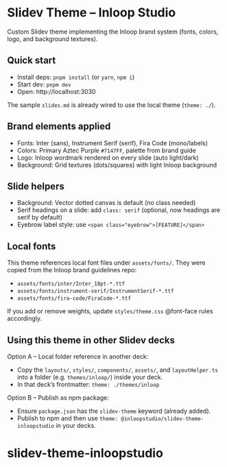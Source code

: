 # Slidev Theme – Inloop Studio

Custom Slidev theme implementing the Inloop brand system (fonts, colors, logo, and background textures).

## Quick start

- Install deps: `pnpm install` (or `yarn`, `npm i`)
- Start dev: `pnpm dev`
- Open: http://localhost:3030

The sample `slides.md` is already wired to use the local theme (`theme: ./`).

## Brand elements applied

- Fonts: Inter (sans), Instrument Serif (serif), Fira Code (mono/labels)
- Colors: Primary Aztec Purple `#7147FF`, palette from brand guide
- Logo: Inloop wordmark rendered on every slide (auto light/dark)
- Background: Grid textures (dots/squares) with light Inloop background

## Slide helpers

- Background: Vector dotted canvas is default (no class needed)
- Serif headings on a slide: add `class: serif` (optional, now headings are serif by default)
- Eyebrow label style: use `<span class="eyebrow">[FEATURE]</span>`

## Local fonts

This theme references local font files under `assets/fonts/`.
They were copied from the Inloop brand guidelines repo:

- `assets/fonts/inter/Inter_18pt-*.ttf`
- `assets/fonts/instrument-serif/InstrumentSerif-*.ttf`
- `assets/fonts/fira-code/FiraCode-*.ttf`

If you add or remove weights, update `styles/theme.css` @font-face rules accordingly.

## Using this theme in other Slidev decks

Option A – Local folder reference in another deck:

- Copy the `layouts/`, `styles/`, `components/`, `assets/`, and `layoutHelper.ts` into a folder (e.g. `themes/inloop/`) inside your deck.
- In that deck’s frontmatter: `theme: ./themes/inloop`

Option B – Publish as npm package:

- Ensure `package.json` has the `slidev-theme` keyword (already added).
- Publish to npm and then use `theme: @inloopstudio/slidev-theme-inloopstudio` in your decks.
# slidev-theme-inloopstudio
